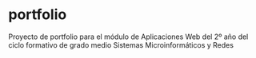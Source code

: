 # portfolio
Proyecto de portfolio para el módulo de Aplicaciones Web del 2º año del ciclo formativo de grado medio Sistemas Microinformáticos y Redes
